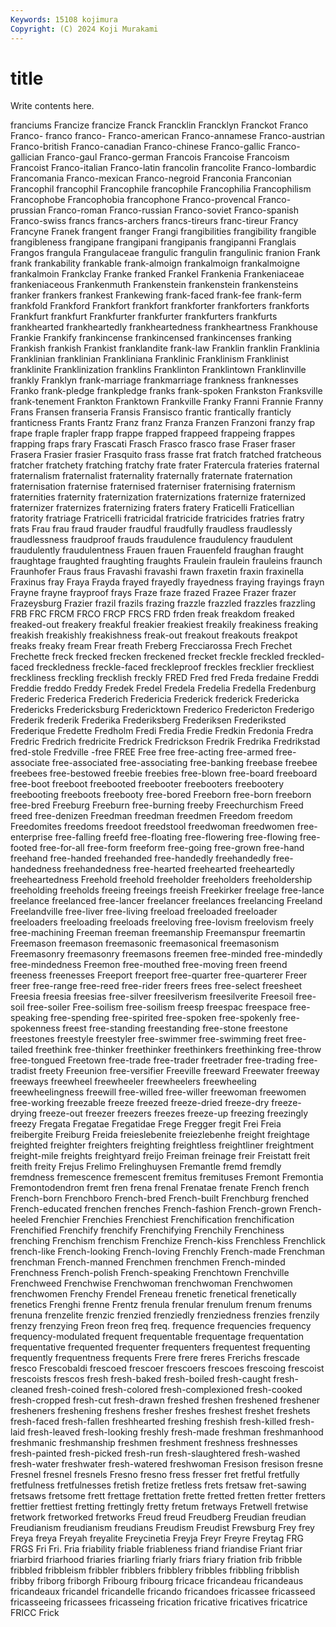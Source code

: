 ```yaml
---
Keywords: 15108 kojimura
Copyright: (C) 2024 Koji Murakami
---
```


# title

Write contents here.



 franciums Francize francize Franck Francklin Francklyn
Franckot Franco Franco- franco franco- Franco-american Franco-annamese Franco-austrian Franco-british Franco-canadian
Franco-chinese Franco-gallic Franco-gallician Franco-gaul Franco-german Francois Francoise Francoism Francoist Franco-italian
Franco-latin francolin francolite Franco-lombardic Francomania Franco-mexican Franco-negroid Franconia Franconian Francophil
francophil Francophile francophile Francophilia Francophilism Francophobe Francophobia francophone Franco-provencal Franco-prussian
Franco-roman Franco-russian Franco-soviet Franco-spanish Franco-swiss francs francs-archers francs-tireurs franc-tireur Francy
Francyne Franek frangent franger Frangi frangibilities frangibility frangible frangibleness frangipane
frangipani frangipanis frangipanni Franglais Frangos frangula Frangulaceae frangulic frangulin frangulinic
franion Frank frank frankability frankable frank-almoign frankalmoign frankalmoigne frankalmoin Frankclay
Franke franked Frankel Frankenia Frankeniaceae frankeniaceous Frankenmuth Frankenstein frankenstein frankensteins
franker frankers frankest Frankewing frank-faced frank-fee frank-ferm frankfold Frankford Frankfort
frankfort frankforter frankforters frankforts Frankfurt frankfurt Frankfurter frankfurter frankfurters frankfurts
frankhearted frankheartedly frankheartedness frankheartness Frankhouse Frankie Frankify frankincense frankincensed frankincenses
franking Frankish frankish Frankist franklandite frank-law Franklin franklin Franklinia Franklinian
franklinian Frankliniana Franklinic Franklinism Franklinist franklinite Franklinization franklins Franklinton Franklintown
Franklinville frankly Franklyn frank-marriage frankmarriage frankness franknesses Franko frank-pledge frankpledge
franks frank-spoken Frankston Franksville frank-tenement Frankton Franktown Frankville Franky Franni
Frannie Franny Frans Fransen franseria Fransis Fransisco frantic frantically franticly
franticness Frants Frantz Franz franz Franza Franzen Franzoni franzy frap
frape fraple frapler frapp frappe frapped frappeed frappeing frappes frapping
fraps frary Frascati Frasch Frasco frasco frase Fraser fraser Frasera
Frasier frasier Frasquito frass frasse frat fratch fratched fratcheous fratcher
fratchety fratching fratchy frate frater Fratercula frateries fraternal fraternalism fraternalist
fraternality fraternally fraternate fraternation fraternisation fraternise fraternised fraterniser fraternising fraternism
fraternities fraternity fraternization fraternizations fraternize fraternized fraternizer fraternizes fraternizing fraters
fratery Fraticelli Fraticellian fratority fratriage Fratricelli fratricidal fratricide fratricides fratries
fratry frats Frau frau fraud frauder fraudful fraudfully fraudless fraudlessly
fraudlessness fraudproof frauds fraudulence fraudulency fraudulent fraudulently fraudulentness Frauen frauen
Frauenfeld fraughan fraught fraughtage fraughted fraughting fraughts Fraulein fraulein frauleins
fraunch Fraunhofer Fraus fraus Fravashi fravashi frawn fraxetin fraxin fraxinella
Fraxinus fray Fraya Frayda frayed frayedly frayedness fraying frayings frayn
Frayne frayne frayproof frays Fraze fraze frazed Frazee Frazer frazer
Frazeysburg Frazier frazil frazils frazing frazzle frazzled frazzles frazzling FRB
FRC FRCM FRCO FRCP FRCS FRD frden freak freakdom freaked
freaked-out freakery freakful freakier freakiest freakily freakiness freaking freakish freakishly
freakishness freak-out freakout freakouts freakpot freaks freaky fream Frear freath
Freberg Frecciarossa Frech Frechet Frechette freck frecked frecken freckened frecket
freckle freckled freckled-faced freckledness freckle-faced freckleproof freckles frecklier freckliest freckliness
freckling frecklish freckly FRED Fred fred Freda fredaine Freddi Freddie
freddo Freddy Fredek Fredel Fredela Fredelia Fredella Fredenburg Frederic Frederica
Frederich Fredericia Frederick frederick Fredericka Fredericks Fredericksburg Fredericktown Frederico Fredericton
Frederigo Frederik frederik Frederika Frederiksberg Frederiksen Frederiksted Frederique Fredette Fredholm
Fredi Fredia Fredie Fredkin Fredonia Fredra Fredric Fredrich fredricite Fredrick
Fredrickson Fredrik Fredrika Fredrikstad fred-stole Fredville -free FREE Free free
free-acting free-armed free-associate free-associated free-associating free-banking freebase freebee freebees free-bestowed
freebie freebies free-blown free-board freeboard free-boot freeboot freebooted freebooter freebooters
freebootery freebooting freeboots freebooty free-bored Freeborn free-born freeborn free-bred Freeburg
Freeburn free-burning freeby Freechurchism Freed freed free-denizen Freedman freedman freedmen
Freedom freedom Freedomites freedoms freedoot freedstool freedwoman freedwomen free-enterprise free-falling
freefd free-floating free-flowering free-flowing free-footed free-for-all free-form freeform free-going free-grown
free-hand freehand free-handed freehanded free-handedly freehandedly free-handedness freehandedness free-hearted freehearted
freeheartedly freeheartedness Freehold freehold freeholder freeholders freeholdership freeholding freeholds freeing
freeings freeish Freekirker freelage free-lance freelance freelanced free-lancer freelancer freelances
freelancing Freeland Freelandville free-liver free-living freeload freeloaded freeloader freeloaders freeloading
freeloads freeloving free-lovism freelovism freely free-machining Freeman freeman freemanship Freemanspur
freemartin Freemason freemason freemasonic freemasonical freemasonism Freemasonry freemasonry freemasons freemen
free-minded free-mindedly free-mindedness Freemon free-mouthed free-moving freen freend freeness freenesses
Freeport freeport free-quarter free-quarterer Freer freer free-range free-reed free-rider freers
frees free-select freesheet Freesia freesia freesias free-silver freesilverism freesilverite Freesoil
free-soil free-soiler Free-soilism free-soilism freesp freespac freespace free-speaking free-spending free-spirited
free-spoken free-spokenly free-spokenness freest free-standing freestanding free-stone freestone freestones freestyle
freestyler free-swimmer free-swimming freet free-tailed freethink free-thinker freethinker freethinkers freethinking
free-throw free-tongued Freetown free-trade free-trader freetrader free-trading free-tradist freety Freeunion
free-versifier Freeville freeward Freewater freeway freeways freewheel freewheeler freewheelers freewheeling
freewheelingness freewill free-willed free-willer freewoman freewomen free-working freezable freeze freezed
freeze-dried freeze-dry freeze-drying freeze-out freezer freezers freezes freeze-up freezing freezingly
freezy Fregata Fregatae Fregatidae Frege Fregger fregit Frei Freia freibergite
Freiburg Freida freieslebenite freiezlebenhe freight freightage freighted freighter freighters freighting
freightless freightliner freightment freight-mile freights freightyard freijo Freiman freinage freir
Freistatt freit freith freity Frejus Frelimo Frelinghuysen Fremantle fremd fremdly
fremdness fremescence fremescent fremitus fremituses Fremont Fremontia Fremontodendron fremt fren
frena frenal Frenatae frenate French french French-born Frenchboro French-bred French-built
Frenchburg frenched French-educated frenchen frenches French-fashion French-grown French-heeled Frenchier Frenchies
Frenchiest Frenchification frenchification Frenchified Frenchify frenchify Frenchifying Frenchily Frenchiness frenching
Frenchism frenchism Frenchize French-kiss Frenchless Frenchlick french-like French-looking French-loving Frenchly
French-made Frenchman frenchman French-manned Frenchmen frenchmen French-minded Frenchness French-polish French-speaking
Frenchtown Frenchville Frenchweed Frenchwise Frenchwoman frenchwoman Frenchwomen frenchwomen Frenchy Frendel
Freneau frenetic frenetical frenetically frenetics Frenghi frenne Frentz frenula frenular
frenulum frenum frenums frenuna frenzelite frenzic frenzied frenziedly frenziedness frenzies
frenzily frenzy frenzying Freon freon freq freq. frequence frequencies frequency
frequency-modulated frequent frequentable frequentage frequentation frequentative frequented frequenter frequenters frequentest
frequenting frequently frequentness frequents Frere frere freres Frerichs frescade fresco
Frescobaldi frescoed frescoer frescoers frescoes frescoing frescoist frescoists frescos fresh
fresh-baked fresh-boiled fresh-caught fresh-cleaned fresh-coined fresh-colored fresh-complexioned fresh-cooked fresh-cropped fresh-cut
fresh-drawn freshed freshen freshened freshener fresheners freshening freshens fresher freshes
freshest freshet freshets fresh-faced fresh-fallen freshhearted freshing freshish fresh-killed fresh-laid
fresh-leaved fresh-looking freshly fresh-made freshman freshmanhood freshmanic freshmanship freshmen freshment
freshness freshnesses fresh-painted fresh-picked fresh-run fresh-slaughtered fresh-washed fresh-water freshwater fresh-watered
freshwoman Fresison fresison fresne Fresnel fresnel fresnels Fresno fresno fress
fresser fret fretful fretfully fretfulness fretfulnesses fretish fretize fretless frets
fretsaw fret-sawing fretsaws fretsome frett frettage frettation frette fretted fretten
fretter fretters frettier frettiest fretting frettingly fretty fretum fretways Fretwell
fretwise fretwork fretworked fretworks Freud freud Freudberg Freudian freudian Freudianism
freudianism freudians Freudism Freudist Frewsburg Frey frey Freya freya Freyah
freyalite Freycinetia Freyja Freyr Freyre Freytag FRG FRGS Fri Fri.
Fria friability friable friableness friand friandise Friant friar friarbird friarhood
friaries friarling friarly friars friary friation frib fribble fribbled fribbleism
fribbler fribblers fribblery fribbles fribbling fribblish fribby friborg friborgh Fribourg
fribourg fricace fricandeau fricandeaus fricandeaux fricandel fricandelle fricando fricandoes fricassee
fricasseed fricasseeing fricassees fricasseing frication fricative fricatives fricatrice FRICC Frick

